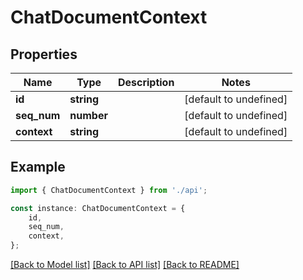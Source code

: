 # ChatDocumentContext


## Properties

Name | Type | Description | Notes
------------ | ------------- | ------------- | -------------
**id** | **string** |  | [default to undefined]
**seq_num** | **number** |  | [default to undefined]
**context** | **string** |  | [default to undefined]

## Example

```typescript
import { ChatDocumentContext } from './api';

const instance: ChatDocumentContext = {
    id,
    seq_num,
    context,
};
```

[[Back to Model list]](../README.md#documentation-for-models) [[Back to API list]](../README.md#documentation-for-api-endpoints) [[Back to README]](../README.md)

